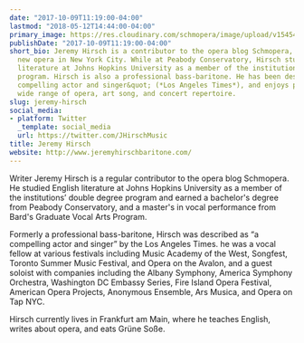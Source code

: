 ```yaml
---
date: "2017-10-09T11:19:00-04:00"
lastmod: "2018-05-12T14:44:00-04:00"
primary_image: https://res.cloudinary.com/schmopera/image/upload/v1545409169/media/webhook-uploads/1526150689823/KELSEY%20EDIT%20WRITER%20SHOT.jpg.jpg
publishDate: "2017-10-09T11:19:00-04:00"
short_bio: Jeremy Hirsch is a contributor to the opera blog Schmopera, primarily covering
  new opera in New York City. While at Peabody Conservatory, Hirsch studied English
  literature at Johns Hopkins University as a member of the institutions’ double degree
  program. Hirsch is also a professional bass-baritone. He has been described as &quot;a
  compelling actor and singer&quot; (*Los Angeles Times*), and enjoys performing a
  wide range of opera, art song, and concert repertoire.
slug: jeremy-hirsch
social_media:
- platform: Twitter
  _template: social_media
  url: https://twitter.com/JHirschMusic
title: Jeremy Hirsch
website: http://www.jeremyhirschbaritone.com/
---
```

Writer Jeremy Hirsch is a regular contributor to the opera blog Schmopera. He studied English literature at Johns Hopkins University as a member of the institutions’ double degree program and earned a bachelor's degree from Peabody Conservatory, and a master's in vocal performance from Bard's Graduate Vocal Arts Program.

Formerly a professional bass-baritone, Hirsch was described as “a compelling actor and singer” by the Los Angeles Times. he was a vocal fellow at various festivals including Music Academy of the West, Songfest, Toronto Summer Music Festival, and Opera on the Avalon, and a guest soloist with companies including the Albany Symphony, America Symphony Orchestra, Washington DC Embassy Series, Fire Island Opera Festival, American Opera Projects, Anonymous Ensemble, Ars Musica, and Opera on Tap NYC.

Hirsch currently lives in Frankfurt am Main, where he teaches English, writes about opera, and eats Grüne Soße.